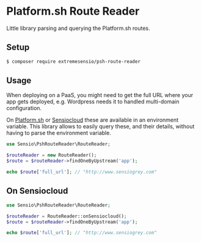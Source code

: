 # Platform.sh Route Reader

Little library parsing and querying the Platform.sh routes. 

## Setup

```bash
$ composer require extremesensio/psh-route-reader
```

## Usage

When deploying on a PaaS, you might need to get the full URL
where your app gets deployed, e.g. Wordpress needs it to handled
multi-domain configuration.

On [Platform.sh](http://platform.sh) or [Sensiocloud](http://sensio.cloud)
these are available in an environment variable. This library allows
to easily query these, and their details, without having to
parse the environment variable.

```php
use Sensio\PshRouteReader\RouteReader;

$routeReader = new RouteReader();
$route = $routeReader->findOneByUpstream('app');

echo $route['full_url']; // "http://www.sensiogrey.com"
``` 

## On Sensiocloud

```php
use Sensio\PshRouteReader\RouteReader;

$routeReader = RouteReader::onSensiocloud();
$route = $routeReader->findOneByUpstream('app');

echo $route['full_url']; // "http://www.sensiogrey.com"
``` 
